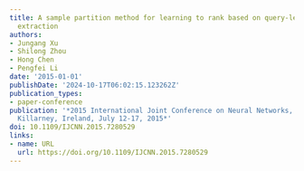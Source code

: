 ```yaml
---
title: A sample partition method for learning to rank based on query-level vector
  extraction
authors:
- Jungang Xu
- Shilong Zhou
- Hong Chen
- Pengfei Li
date: '2015-01-01'
publishDate: '2024-10-17T06:02:15.123262Z'
publication_types:
- paper-conference
publication: '*2015 International Joint Conference on Neural Networks, IJCNN 2015,
  Killarney, Ireland, July 12-17, 2015*'
doi: 10.1109/IJCNN.2015.7280529
links:
- name: URL
  url: https://doi.org/10.1109/IJCNN.2015.7280529
---
```

